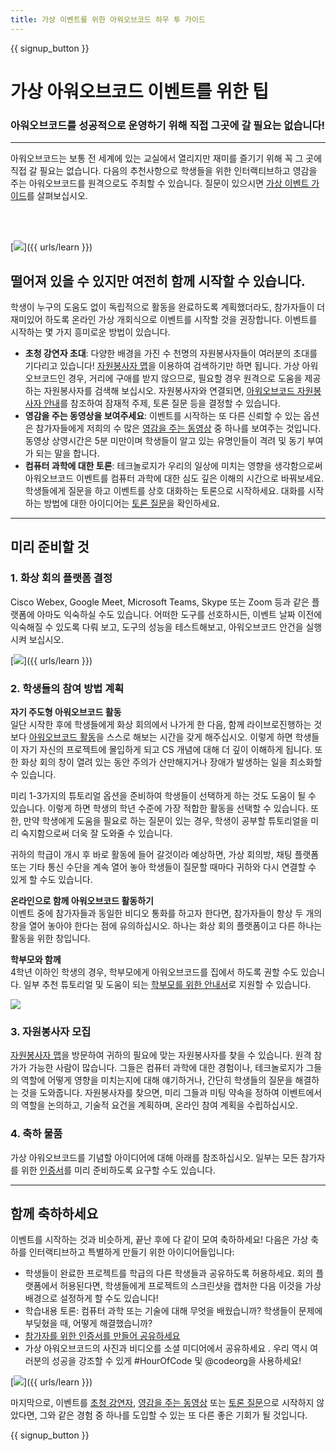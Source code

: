 ```yaml
---
title: 가상 이벤트를 위한 아워오브코드 하우 투 가이드
---
```


{{ signup_button }}

# 가상 아워오브코드 이벤트를 위한 팁

### 아워오브코드를 성공적으로 운영하기 위해 직접 그곳에 갈 필요는 없습니다!

***

아워오브코드는 보통 전 세계에 있는 교실에서 열리지만 재미를 즐기기 위해 꼭 그 곳에 직접 갈 필요는 없습니다. 다음의 추천사항으로 학생들을 위한 인터랙티브하고 영감을 주는 아워오브코드를 원격으로도 주최할 수 있습니다.  질문이 있으시면 <a href="https://hourofcode.com/files/participation-guide-virtual.pdf">가상 이벤트 가이드</a>를 살펴보십시오.

<br><br>

[<img src="/images/fit-600/Marketing/pexels-andrea-piacquadio-3762940.jpg" />]({{ urls/learn }})

## 떨어져 있을 수 있지만 여전히 함께 시작할 수 있습니다.
학생이 누구의 도움도 없이 독립적으로 활동을 완료하도록 계획했더라도, 참가자들이 더 재미있어 하도록 온라인 가상 개회식으로 이벤트를 시작할 것을 권장합니다.  이벤트를 시작하는 몇 가지 흥미로운 방법이 있습니다.

<ul>
<li><b>초청 강연자 초대</b>: 다양한 배경을 가진 수 천명의 자원봉사자들이 여러분의 초대를 기다리고 있습니다! <a href="https://code.org/volunteer/local">자원봉사자 맵</a>을 이용하여 검색하기만 하면 됩니다. 가상 아워오브코드인 경우, 거리에 구애를 받지 않으므로, 필요할 경우 원격으로 도움을 제공하는 자원봉사자를 검색해 보십시오. 자원봉사자와 연결되면, <a href="http://hourofcode.com/us/how-to/volunteers">아워오브코드 자원봉사자 안내</a>를 참조하여 잠재적 주제, 토론 질문 등을 결정할 수 있습니다.</li>
<li><b>영감을 주는 동영상을 보여주세요</b>: 이벤트를 시작하는 또 다른 신뢰할 수 있는 옵션은 참가자들에게 저희의 수 많은 <a href="http://hourofcode.com/us/promote/resources#videos">영감을 주는 동영상</a> 중 하나를 보여주는 것입니다. 동영상 상영시간은 5분 미만이며 학생들이 알고 있는 유명인들이 격려 및 동기 부여가 되는 말을 합니다.</li>
<li><b>컴퓨터 과학에 대한 토론</b>: 테크놀로지가 우리의 일상에 미치는 영향을 생각함으로써 아워오브코드 이벤트를 컴퓨터 과학에 대한 심도 깊은 이해의 시간으로 바꿔보세요. 학생들에게 질문을 하고 이벤트를 상호 대화하는 토론으로 시작하세요. 대화를 시작하는 방법에 대한 아이디어는 <a href="https://code.org/csforgood#prompts">토론 질문</a>을 확인하세요.</li>
</ul>

---

## 미리 준비할 것

### 1. 화상 회의 플랫폼 결정
Cisco Webex, Google Meet, Microsoft Teams, Skype 또는 Zoom 등과 같은 플랫폼에 아마도 익숙하실 수도 있습니다. 어떠한 도구를 선호하시든, 이벤트 날짜 이전에 익숙해질 수 있도록 다뤄 보고, 도구의 성능을 테스트해보고, 아워오브코드 안건을 실행시켜 보십시오.

[<img src="/images/fit-600/Marketing/photo-of-boy-video-calling-with-a-woman-4145197.jpg" />]({{ urls/learn }})

### 2. 학생들의 참여 방법 계획
**자기 주도형 아워오브코드 활동**<br> 일단 시작한 후에 학생들에게 화상 회의에서 나가게 한 다음, 함께 라이브로진행하는 것보다 <a href="https://hourofcode.com/us/learn">아워오브코드 활동</a>을 스스로 해보는 시간을 갖게 해주십시오. 이렇게 하면 학생들이 자기 자신의 프로젝트에 몰입하게 되고 CS 개념에 대해 더 깊이 이해하게 됩니다. 또한 화상 회의 창이 열려 있는 동안 주의가 산만해지거나 장애가 발생하는 일을 최소화할 수 있습니다.

미리 1-3가지의 튜토리얼 옵션을 준비하여 학생들이 선택하게 하는 것도 도움이 될 수 있습니다. 이렇게 하면 학생의 학년 수준에 가장 적합한 활동을 선택할 수 있습니다. 또한, 만약 학생에게 도움을 필요로 하는 질문이 있는 경우, 학생이 공부할 튜토리얼을 미리 숙지함으로써 더욱 잘 도와줄 수 있습니다.

귀하의 학급이 개시 후 바로 활동에 들어 갈것이라 예상하면, 가상 회의방, 채팅 플랫폼 또는 기타 통신 수단을 계속 열어 놓아 학생들이 질문할 때마다 귀하와 다시 연결할 수 있게 할 수도 있습니다.

**온라인으로 함께 아워오브코드 활동하기**<br> 이벤트 중에 참가자들과 동일한 비디오 통화를 하고자 한다면, 참가자들이 항상 두 개의 창을 열어 놓아야 한다는 점에 유의하십시오. 하나는 화상 회의 플랫폼이고 다른 하나는 활동을 위한 창입니다.

**학부모와 함께**<br> 4학년 이하인 학생의 경우, 학부모에게 아워오브코드를 집에서 하도록 권할 수도 있습니다. 일부 추천 튜토리얼 및 도움이 되는  <a href="https://hourofcode.com/us/how-to/parents">학부모를 위한 안내서</a>로 지원할 수 있습니다.

[<img src="/images/fit-600/Marketing//happy-father-and-child-browsing-laptop-in-bedroom-4545778.jpg" />](https://hourofcode.com/us/how-to/parents)

### 3. 자원봉사자 모집

<a href="https://code.org/volunteer/local">자원봉사자 맵</a>을 방문하여 귀하의 필요에 맞는 자원봉사자를 찾을 수 있습니다. 원격 참가가 가능한 사람이 많습니다. 그들은 컴퓨터 과학에 대한 경험이나, 테크놀로지가 그들의 역할에 어떻게 영향을 미치는지에 대해 얘기하거나, 간단히 학생들의 질문을 해결하는 것을 도와줍니다.  자원봉사자를 찾으면, 미리 그들과 미팅 약속을 정하여 이벤트에서의 역할을 논의하고, 기술적 요건을 계획하며, 온라인 참여 계획을 수립하십시오.

### 4. 축하 물품
가상 아워오브코드를 기념할 아이디어에 대해 아래를 참조하십시오. 일부는 모든 참가자를 위한 <a href="https://code.org/certificates">인증서</a>를 미리 준비하도록 요구할 수도 있습니다.

---

## 함께 축하하세요

이벤트를 시작하는 것과 비슷하게, 끝난 후에 다 같이 모여 축하하세요! 다음은 가상 축하를 인터랙티브하고 특별하게 만들기 위한 아이디어들입니다:

- 학생들이 완료한 프로젝트를 학급의 다른 학생들과 공유하도록 허용하세요. 회의 플랫폼에서 허용된다면, 학생들에게 프로젝트의 스크린샷을 캡처한 다음 이것을 가상 배경으로 설정하게 할 수도 있습니다!
- 학습내용 토론: 컴퓨터 과학 또는 기술에 대해 무엇을 배웠습니까? 학생들이 문제에 부딪혔을 때, 어떻게 해결했습니까?
- <a href="https://code.org/certificates">참가자를 위한 인증서를 만들어 공유하세요</a>
- 가상 아워오브코드의 사진과 비디오를 소셜 미디어에서 공유하세요 . 우리 역시 여러분의 성공을 강조할 수 있게 #HourOfCode 및 @codeorg을 사용하세요!

[<img src="/images/fit-600/Marketing/g8TUlHzF.jpeg" />]({{ urls/learn }})

마지막으로, 이벤트를 <a href="https://code.org/volunteer/local">초청 강연자</a>, <a href="https://hourofcode.com/us/promote/resources#">영감을 주는 동영상</a> 또는 <a href="https://code.org/csforgood#prompts">토론 질문</a>으로 시작하지 않았다면, 그와 같은 경험 중 하나를 도입할 수 있는 또 다른 좋은 기회가 될 것입니다.

{{ signup_button }}
